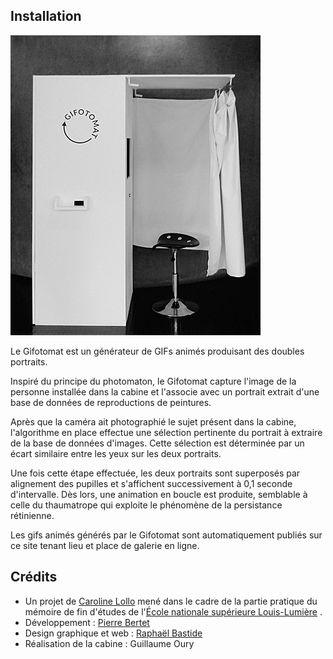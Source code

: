 ## Installation

<img src="/gifs/_cabine.jpg" width="400" height="480" alt="La cabine du Gifotomat">

Le Gifotomat est un générateur de GIFs animés produisant des doubles portraits.

Inspiré du principe du photomaton, le Gifotomat capture l'image de la personne installée dans la cabine et l'associe avec un portrait extrait d'une base de données de reproductions de peintures.

Après que la caméra ait photographié le sujet présent dans la cabine, l'algorithme en place effectue une sélection pertinente du portrait à extraire de la base de données d'images. Cette sélection est déterminée par un écart similaire entre les yeux sur les deux portraits.

Une fois cette étape effectuée, les deux portraits sont superposés par alignement des pupilles et s'affichent  successivement à 0,1 seconde d'intervalle. Dès lors, une animation en boucle est produite, semblable à celle du thaumatrope qui exploite le phénomène de la persistance rétinienne.

Les gifs animés générés par le Gifotomat sont automatiquement publiés sur ce site tenant lieu et place de galerie en ligne.

## Crédits

- Un projet de [Caroline Lollo](http://carolinelollo.fr/) mené dans le cadre de la partie pratique du mémoire de fin d'études de l'[École nationale supérieure Louis-Lumière](http://www.ens-louis-lumiere.fr/) .
- Développement : [Pierre Bertet](http://www.pierrebertet.net)
- Design graphique et web : [Raphaël Bastide](http://raphaelbastide.com)
- Réalisation de la cabine : Guillaume Oury

